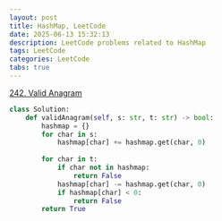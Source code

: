 ```yaml
---
layout: post
title: HashMap, LeetCode
date: 2025-06-13 15:32:13
description: LeetCode problems related to HashMap
tags: LeetCode
categories: LeetCode
tabs: true
---
```

[242. Valid Anagram](https://leetcode.com/problems/valid-anagram/description/)


```python
class Solution:
    def validAnagram(self, s: str, t: str) -> bool:
        hashmap = {}
        for char in s:
            hashmap[char] += hashmap.get(char, 0)
        
        for char in t:
            if char not in hashmap:
                return False
            hashmap[char] -= hashmap.get(char, 0)
            if hashmap[char] < 0:
                return False
        return True
```